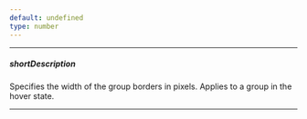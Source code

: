 ```yaml
---
default: undefined
type: number
---
```

---
##### shortDescription
Specifies the width of the group borders in pixels. Applies to a group in the hover state.

---
